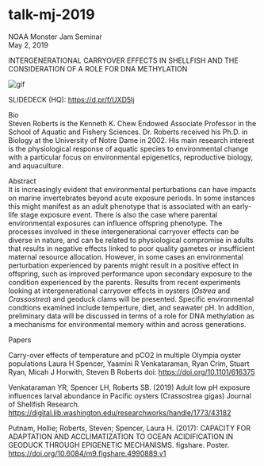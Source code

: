 # talk-mj-2019
NOAA Monster Jam Seminar    
May 2, 2019   


INTERGENERATIONAL CARRYOVER EFFECTS IN SHELLFISH AND THE CONSIDERATION OF A ROLE FOR DNA METHYLATION


![gif](2019-MonsterJam.gif)

SLIDEDECK (HQ): https://d.pr/f/UXD5Ij


Bio     
Steven Roberts is the Kenneth K. Chew Endowed Associate Professor in the School of Aquatic and Fishery Sciences. Dr. Roberts received his Ph.D. in Biology at the University of Notre Dame in 2002. His main research interest is the physiological response of aquatic species to environmental change with a particular focus on environmental epigenetics, reproductive biology, and aquaculture.


Abstract     
	It is increasingly evident that environmental perturbations can have impacts on marine invertebrates beyond acute exposure periods. In some instances this might manifest as an adult phenotype that is associated with an early-life stage exposure event. There is also the case where parental environmental exposures can influence offspring phenotype. The processes involved in these intergenerational carryover effects can be diverse in nature, and can be related to physiological compromise in adults that results in negative effects linked to poor quality gametes or insufficient maternal resource allocation. However, in some cases an environmental perturbation experienced by parents might result in a positive effect in offspring, such as improved performance upon secondary exposure to the condition experienced by the parents. Results from recent experiments looking at intergenerational carryover effects in oysters (_Ostrea_ and _Crassostrea_) and geoduck clams will be presented. Specific environmental condtions examined include temperture, diet, and seawater pH. In addition, preliminary data will be discussed in terms of a role for DNA methylation as a mechanisms for environmental memory within and across generations. 



Papers      

Carry-over effects of temperature and pCO2 in multiple Olympia oyster populations
Laura H Spencer, Yaamini R Venkataraman, Ryan Crim, Stuart Ryan, Micah J Horwith, Steven B Roberts
doi: https://doi.org/10.1101/616375

Venkataraman YR, Spencer LH, Roberts SB. (2019) Adult low pH exposure influences larval abundance in Pacific oysters (Crassostrea gigas) Journal of Shellfish Research.      
https://digital.lib.washington.edu/researchworks/handle/1773/43182

Putnam, Hollie; Roberts, Steven; Spencer, Laura H. (2017): CAPACITY FOR ADAPTATION AND ACCLIMATIZATION TO OCEAN ACIDIFICATION IN GEODUCK THROUGH EPIGENETIC MECHANISMS. figshare. Poster. https://doi.org/10.6084/m9.figshare.4990889.v1
